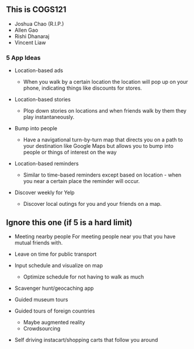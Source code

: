## This is COGS121

* Joshua Chao (R.I.P.)
* Allen Gao
* Rishi Dhanaraj
* Vincent Liaw

### 5 App Ideas



* Location-based ads
  *  When you walk by a certain location the location will pop up on your phone, indicating things like discounts for stores.

* Location-based stories
  *  Plop down stories on locations and when friends walk by them they play instantaneously.

* Bump into people
  *  Have a navigational turn-by-turn map that directs you on a path to your destination like Google Maps but allows you to bump into people or things of interest on the way

* Location-based reminders
  *  Similar to time-based reminders except based on location - when you near a certain place the reminder will occur.
    
* Discover weekly for Yelp
  *  Discover local outings for you and your friends on a map.

## Ignore this one (if 5 is a hard limit)

* Meeting nearby people
    For meeting people near you that you have mutual friends with.

* Leave on time for public transport

* Input schedule and visualize on map
  * Optimize schedule for not having to walk as much

* Scavenger hunt/geocaching app

* Guided museum tours

* Guided tours of foreign countries
  * Maybe augmented reality
  * Crowdsourcing

* Self driving instacart/shopping carts that follow you around
